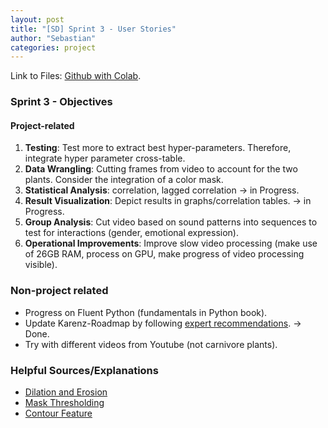 ```yaml
---
layout: post
title: "[SD] Sprint 3 - User Stories"
author: "Sebastian"
categories: project
---
```

Link to Files: [Github with Colab](https://github.com/plantions/video-edge-extractor/).

### Sprint 3 - Objectives

#### Project-related
1. __Testing__: Test more to extract best hyper-parameters. Therefore, integrate hyper parameter cross-table.
2. __Data Wrangling__: Cutting frames from video to account for the two plants. Consider the integration of a color mask.
3. __Statistical Analysis__: correlation, lagged correlation -> in Progress.
4. __Result Visualization__: Depict results in graphs/correlation tables. -> in Progress.
5. __Group Analysis__: Cut video based on sound patterns into sequences to test for interactions (gender,  emotional expression).
6. __Operational Improvements__: Improve slow video processing (make use of 26GB RAM, process on GPU, make progress of video processing visible).

### Non-project related
- Progress on Fluent Python (fundamentals in Python book).
- Update Karenz-Roadmap by following [expert recommendations](https://seduerr91.github.io/blog/experts). -> Done.
- Try with different videos from Youtube (not carnivore plants).

### Helpful Sources/Explanations
- [Dilation and Erosion](https://docs.opencv.org/2.4/doc/tutorials/imgproc/erosion_dilatation/erosion_dilatation.html)
- [Mask Thresholding](https://docs.opencv.org/3.4/d7/d4d/tutorial_py_thresholding.html)
- [Contour Feature](https://docs.opencv.org/trunk/dd/d49/tutorial_py_contour_features.html)
